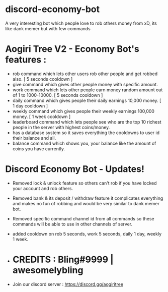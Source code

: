 # discord-economy-bot
A very interesting bot which people love to rob others money from xD, its like dank memer but with few commands

# **Aogiri Tree V2 - Economy Bot's features :**
- rob command which lets other users rob other people and get robbed also. [ 5 seconds cooldown ]
- give command which gives other people money with specific amount.
- work command which lets other people earn money random amount out of 1 to 1000-10000. [ 5 seconds cooldown ]
- daily command which gives people their daily earnings 10,000 money. [ 1 day cooldown ]
- weekly command which gives people their weekly earnings 100,000 money. [ 1 week cooldown ]
- leaderboard command which lets people see who are the top 10 richest people in the server with highest coins/money.
- has a database system so it saves everything the cooldowns to user id their balance and all.
- balance command which shows you, your balance like the amount of coins you have currently.

# **Discord Economy Bot - Updates!**
- Removed lock & unlock feature so others can't rob if you have locked your account and rob others.
- Removed bank & its deposit / withdraw feature it complicates everything and makes no fun of robbing and would be very similar to dank memer bot.
- Removed specific command channel id from all commands so these commands will be able to use in other channels of server.
- added cooldown on rob 5 seconds, work 5 seconds, daily 1 day, weekly 1 week.


- # **CREDITS : Bling#9999 | awesomelybling**
- Join our discord server : https://discord.gg/aogiritree
